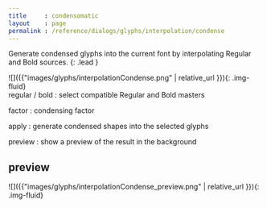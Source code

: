```yaml
---
title     : condensomatic
layout    : page
permalink : /reference/dialogs/glyphs/interpolation/condense
---
```


Generate condensed glyphs into the current font by interpolating Regular and Bold sources.
{: .lead }


<div class='row'>

<div class='col-sm-4' markdown='1'>
![]({{"images/glyphs/interpolationCondense.png" | relative_url }}){: .img-fluid}
</div>

<div class='col-sm-8' markdown='1'>
regular / bold
: select compatible Regular and Bold masters

factor
: condensing factor

apply
: generate condensed shapes into the selected glyphs

preview
: show a preview of the result in the background
</div>

</div>


preview
-------

![]({{"images/glyphs/interpolationCondense_preview.png" | relative_url }}){: .img-fluid}

